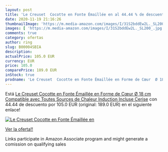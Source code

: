 ```yaml
---
layout: post
title: 'Le Creuset  Cocotte en Fonte Émaillée en al 44.44 % de descuento'
date: 2020-11-19 21:16:26
thumbnailImage: 'https://m.media-amazon.com/images/I/31S2bddEw2L._SL200_.jpg'
images: [ 'https://m.media-amazon.com/images/I/31S2bddEw2L._SL200_.jpg' ]
comments: true
category: ofertas
author: ring
slug: B00004SBIA
description:
actualPrice: 105.0 EUR
currency: EUR
price: 105.0
comparePrice: 189.0 EUR
inStock: true
prodname: 'Le Creuset  Cocotte en Fonte Émaillée en Forme de Cœur  Ø 18 cm  Compatible avec Toutes Sources de Chaleur  Induction Incluse   Cerise'
---
```


Está [Le Creuset  Cocotte en Fonte Émaillée en Forme de Cœur  Ø 18 cm  Compatible avec Toutes Sources de Chaleur  Induction Incluse   Cerise](https://www.amazon.fr/dp/B00004SBIA/?tag=tolees0d-21) con 44.44 de descuento por 105.0 EUR (original: 189.0 EUR) en el siguiente enlace!

[![Le Creuset  Cocotte en Fonte Émaillée en](https://m.media-amazon.com/images/I/31S2bddEw2L._SL200_.jpg)](https://www.amazon.fr/dp/B00004SBIA/?tag=tolees0d-21)

[Ver la oferta!!](https://www.amazon.fr/dp/B00004SBIA/?tag=tolees0d-21)

Links participate in Amazon Associate program and might generate a comission on qualifying sales


